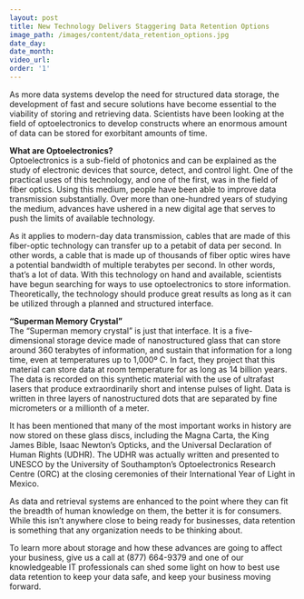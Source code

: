 ```yaml
---
layout: post
title: New Technology Delivers Staggering Data Retention Options
image_path: /images/content/data_retention_options.jpg
date_day:
date_month:
video_url:
order: '1'
---
```



As more data systems develop the need for structured data storage, the development of fast and secure solutions have become essential to the viability of storing and retrieving data. Scientists have been looking at the field of optoelectronics to develop constructs where an enormous amount of data can be stored for exorbitant amounts of time.

**What are Optoelectronics?**
<br>Optoelectronics is a sub-field of photonics and can be explained as the study of electronic devices that source, detect, and control light. One of the practical uses of this technology, and one of the first, was in the field of fiber optics. Using this medium, people have been able to improve data transmission substantially. Over more than one-hundred years of studying the medium, advances have ushered in a new digital age that serves to push the limits of available technology.

As it applies to modern-day data transmission, cables that are made of this fiber-optic technology can transfer up to a petabit of data per second. In other words, a cable that is made up of thousands of fiber optic wires have a potential bandwidth of multiple terabytes per second. In other words, that’s a lot of data. With this technology on hand and available, scientists have begun searching for ways to use optoelectronics to store information. Theoretically, the technology should produce great results as long as it can be utilized through a planned and structured interface.

**“Superman Memory Crystal”**
<br>The “Superman memory crystal” is just that interface. It is a five-dimensional storage device made of nanostructured glass that can store around 360 terabytes of information, and sustain that information for a long time, even at temperatures up to 1,000º C. In fact, they project that this material can store data at room temperature for as long as 14 billion years. The data is recorded on this synthetic material with the use of ultrafast lasers that produce extraordinarily short and intense pulses of light. Data is written in three layers of nanostructured dots that are separated by fine micrometers or a millionth of a meter.

It has been mentioned that many of the most important works in history are now stored on these glass discs, including the Magna Carta, the King James Bible, Isaac Newton’s Opticks, and the Universal Declaration of Human Rights (UDHR). The UDHR was actually written and presented to UNESCO by the University of Southampton’s Optoelectronics Research Centre (ORC) at the closing ceremonies of their International Year of Light in Mexico.

As data and retrieval systems are enhanced to the point where they can fit the breadth of human knowledge on them, the better it is for consumers. While this isn’t anywhere close to being ready for businesses, data retention is something that any organization needs to be thinking about.

To learn more about storage and how these advances are going to affect your business, give us a call at (877) 664-9379 and one of our knowledgeable IT professionals can shed some light on how to best use data retention to keep your data safe, and keep your business moving forward.